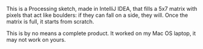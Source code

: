 This is a Processing sketch, made in IntelliJ IDEA, that fills a 5x7 matrix with pixels that act like boulders: if they can fall on a side, they will. Once the matrix is full, it starts from scratch.

This is by no means a complete product. It worked on my Mac OS laptop, it may not work on yours.